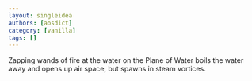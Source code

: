 ```yaml
---
layout: singleidea
authors: [aosdict]
category: [vanilla]
tags: []
---
```

Zapping wands of fire at the water on the Plane of Water boils the water away and opens up air space, but spawns in steam vortices.
